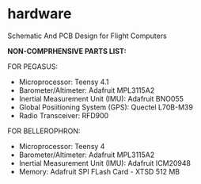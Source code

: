 # hardware
Schematic And PCB Design for Flight Computers


**NON-COMPRHENSIVE PARTS LIST:**

FOR PEGASUS:
- Microprocessor: Teensy 4.1
- Barometer/Altimeter: Adafruit MPL3115A2
- Inertial Measurement Unit (IMU): Adafruit BNO055
- Global Posiitioning System (GPS): Quectel L70B-M39
- Radio Transceiver: RFD900

FOR BELLEROPHRON:
- Microprocessor: Teensy 4
- Barometer/Altimeter: Adafruit MPL3115A2
- Inertial Measurement Unit (IMU): Adafruit ICM20948
- Memory: Adafruit SPI FLash Card - XTSD 512 MB
